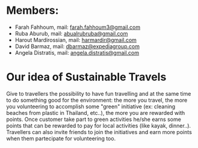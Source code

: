 # Members: 

- Farah Fahhoum, mail: farah.fahhoum3@gmail.com
- Ruba Aburub, mail: abualrubruba@gmail.com
- Harout Mardirossian, mail: harmardir@gmail.com
- David Barmaz, mail: dbarmaz@expediagroup.com
- Angela Distratis, mail: angela.distratis@gmail.com


# Our idea of Sustainable Travels

Give to travellers the possibility to have fun travelling and at the same time to do something good for the environment: the more you travel, the more you volunteering to accomplish some "green" initiative (ex: cleaning beaches from plastic in Thailand, etc..), the more you are rewarded with points.
Once customer take part to green activities he/she earns some points that can be rewarded to pay for local activities (like kayak, dinner..). 
Travellers can also invite friends to join the initiatives and earn more points when them partecipate for volunteering too.
